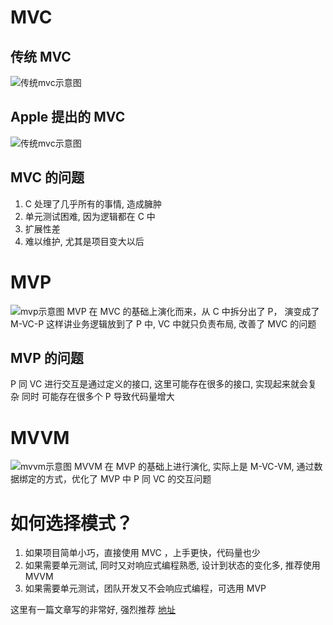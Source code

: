 # MVC 
## 传统 MVC
![传统mvc示意图](./MVC/Traditional_MVC.png)

## Apple 提出的 MVC
![传统mvc示意图](./MVC/Apple_MVC.png)

## MVC 的问题
1.  C 处理了几乎所有的事情, 造成臃肿
2.  单元测试困难, 因为逻辑都在 C 中
3.  扩展性差
4.  难以维护, 尤其是项目变大以后

# MVP
![mvp示意图](./MVP/mvp.png)
MVP 在 MVC 的基础上演化而来，从 C 中拆分出了 P， 演变成了 M-VC-P
这样讲业务逻辑放到了 P 中, VC 中就只负责布局, 改善了 MVC 的问题

## MVP 的问题
P 同 VC 进行交互是通过定义的接口, 这里可能存在很多的接口, 实现起来就会复杂
同时 可能存在很多个 P 导致代码量增大



# MVVM
![mvvm示意图](./MVC/MVVM.png)
MVVM 在 MVP 的基础上进行演化, 实际上是 M-VC-VM, 通过数据绑定的方式，优化了 MVP 中
P 同 VC 的交互问题


# 如何选择模式？

1. 如果项目简单小巧，直接使用 MVC ，上手更快，代码量也少
2. 如果需要单元测试, 同时又对响应式编程熟悉, 设计到状态的变化多, 推荐使用 MVVM
3. 如果需要单元测试，团队开发又不会响应式编程，可选用 MVP

这里有一篇文章写的非常好, 强烈推荐 [地址](https://medium.com/@dev.omartarek/mvp-vs-mvvm-in-ios-using-swift-337884d4fc6f)
